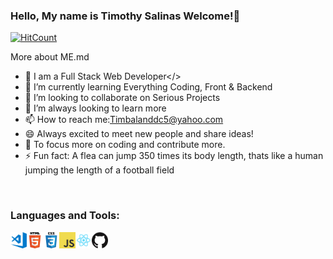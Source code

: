 ### Hello, My name is Timothy Salinas Welcome!👋

[![HitCount](http://hits.dwyl.com/tsalinas945/tsalinas945.svg)](http://hits.dwyl.com/tsalinas945/tsalinas945)


More about ME.md

- 🔭 I am a Full Stack Web Developer</>
- 🌱 I’m currently learning Everything Coding, Front & Backend
- 👯 I’m looking to collaborate on Serious Projects
- 🤔 I’m always looking to learn more
- 📫 How to reach me:Timbalanddc5@yahoo.com 
- 😄 Always excited to meet new people and share ideas!
- 🥅 To focus more on coding and contribute more.
- ⚡ Fun fact: A flea can jump 350 times its body length, thats like a human jumping the length of a football field

<br />

### Languages and Tools:

<img align="left" alt="Visual Studio Code" width="26px" 
src="https://raw.githubusercontent.com/github/explore/80688e429a7d4ef2fca1e82350fe8e3517d3494d/topics/visual-studio-code/visual-studio-code.png" />
<img align="left" alt="HTML5" width="26px" src="https://raw.githubusercontent.com/github/explore/80688e429a7d4ef2fca1e82350fe8e3517d3494d/topics/html/html.png" />
<img align="left" alt="CSS3" width="26px" src="https://raw.githubusercontent.com/github/explore/80688e429a7d4ef2fca1e82350fe8e3517d3494d/topics/css/css.png" />
<img align="left" alt="JavaScript" width="26px" src="https://raw.githubusercontent.com/github/explore/80688e429a7d4ef2fca1e82350fe8e3517d3494d/topics/javascript/javascript.png" />
<img align="left" alt="React" width="26px" src="https://raw.githubusercontent.com/github/explore/80688e429a7d4ef2fca1e82350fe8e3517d3494d/topics/react/react.png" />
<img align="left" alt="GitHub" width="26px" src="https://raw.githubusercontent.com/github/explore/78df643247d429f6cc873026c0622819ad797942/topics/github/github.png" />


<br />
<br />
